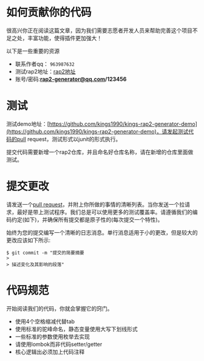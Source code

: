 # 如何贡献你的代码
很高兴你正在阅读这篇文章，因为我们需要志愿者开发人员来帮助完善这个项目不足之处，丰富功能，使得插件更加强大！

以下是一些重要的资源

* 联系作者qq： `963987632`
* 测试rap2地址：[rap2地址](http://rap2.taobao.org/repository)
* 账号/密码:**rap2-generator@qq.com/123456**

# 测试
测试demo地址：[https://github.com/kings1990/kings-rap2-generator-demo](https://github.com/kings1990/kings-rap2-generator-demo)，请发起测试代码的pull request，测试形式以junit的形式执行。

提交代码需要新增一个rap2仓库，并且命名好仓库名称，请在新增的仓库里面做测试。

# 提交更改
请发送一个[pull request](https://github.com/kings1990/kings-rap2-generator/pulls)，并附上你所做的事情的清晰列表。当你发送一个拉请求，最好是带上测试程序。我们总是可以使用更多的测试覆盖率。请遵循我们的编码约定(如下)，并确保所有提交都是原子性的(每次提交一个特性)。

始终为您的提交编写一个清晰的日志消息。单行消息适用于小的更改，但是较大的更改应该如下所示:

```
$ git commit -m "提交的简要摘要
>
> 描述变化及其影响的段落"
```

# 代码规范
开始阅读我们的代码，你就会掌握它的窍门。

* 使用4个空格缩减代替tab
* 使用标准的驼峰命名，静态变量使用大写下划线形式
* 一些标准的参数使用枚举去实现
* 请使用lombok而非代码setter/getter
* 核心逻辑出必须加上代码注释
